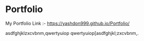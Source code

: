 # Portfolio
My Portfolio Link :-
https://yashdon999.github.io/Portfolio/

asdfghjklzxcvbnm,qwertyuiop
qwertyuiop[asdfghjkl;zxcvbnm,.

